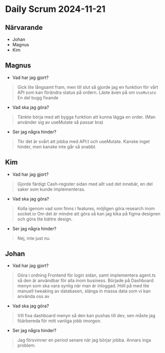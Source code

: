 # Daily Scrum 2024-11-21

## Närvarande

- Johan
- Magnus
- Kim

## Magnus

- Vad har jag gjort?

> Gick lite långsamt fram, men till slut så gjorde jag en funktion för vårt API som kan förändra status på ordern. 
> Läste även på om `UseMutate`
> En del bugg fixande

- Vad ska jag göra?

> Tänkte börja med att bygga funktion att kunna lägga en order. (Man använder sig av useMutate så passar bra)

- Ser jag några hinder?

> Tkr det är svårt att jobba med API:t och useMutate. Kanske inget hinder, men kanske inte går så snabbt.

## Kim

- Vad har jag gjort?

> Gjorde färdigt  Cash-register sidan med allt vad det innebär, en del saker som kunde implementeras.

- Vad ska jag göra?

> Kolla igenom vad som finns i features, möjligen göra research inom socket.io
> Om det är mindre att göra så kan jag kika på figma designen och göra lite bättre design.

- Ser jag några hinder?

> Nej, inte just nu.

## Johan

- Vad har jag gjort?

> Göra i ordning Frontend för login sidan, samt implementera agent.ts så den är användbar för alla inom business.
> Började på Dashboard menyn som ska vara synlig när man är inloggad.
> Höll på med lite manuell tweaking av databasen, slänga in massa data som vi kan använda oss av

- Vad ska jag göra?

> Vill fixa dashboard menyn så den kan pushas till dev, sen måste jag föärbereda för mitt vanliga jobb imorgon.

- Ser jag några hinder?

> Jag försvinner en period senare när jag börjar jobba. Annars inga problem.

